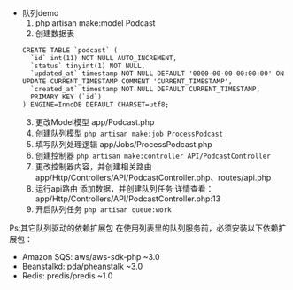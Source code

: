 - 队列demo
    1. php artisan make:model Podcast
    2. 创建数据表
    ```
    CREATE TABLE `podcast` (
      `id` int(11) NOT NULL AUTO_INCREMENT,
      `status` tinyint(1) NOT NULL,
      `updated_at` timestamp NOT NULL DEFAULT '0000-00-00 00:00:00' ON UPDATE CURRENT_TIMESTAMP COMMENT 'CURRENT_TIMESTAMP',
      `created_at` timestamp NOT NULL DEFAULT CURRENT_TIMESTAMP,
      PRIMARY KEY (`id`)
    ) ENGINE=InnoDB DEFAULT CHARSET=utf8;
    ```
    3. 更改Model模型 app/Podcast.php
    4. 创建队列模型 `php artisan make:job ProcessPodcast`
    5. 填写队列处理逻辑 app/Jobs/ProcessPodcast.php
    6. 创建控制器 `php artisan make:controller API/PodcastController`
    7. 更改控制器内容，并创建相关路由 app/Http/Controllers/API/PodcastController.php、routes/api.php
    8. 运行api路由 添加数据，并创建队列任务 详情查看：app/Http/Controllers/API/PodcastController.php:13
    9. 开启队列任务 `php artisan queue:work`
    
Ps:其它队列驱动的依赖扩展包
在使用列表里的队列服务前，必须安装以下依赖扩展包：

- Amazon SQS: aws/aws-sdk-php ~3.0
- Beanstalkd: pda/pheanstalk ~3.0
- Redis: predis/predis ~1.0
